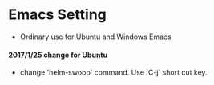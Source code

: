# Emacs Setting
- Ordinary use for Ubuntu and Windows Emacs

#### 2017/1/25 change for Ubuntu
- change 'helm-swoop' command. Use 'C-j' short cut key.
